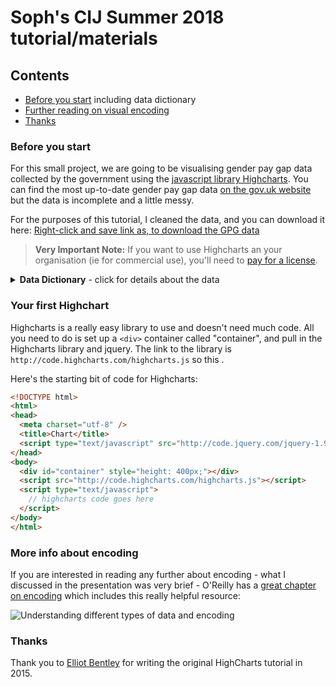 # Soph's CIJ Summer 2018 tutorial/materials

## Contents
* [Before you start](#before-you-start) including data dictionary
* [Further reading on visual encoding](#more-info-about-encoding)
* [Thanks](#thanks)

### Before you start
For this small project, we are going to be visualising gender pay gap data collected by the government using the [javascript library Highcharts](https://www.highcharts.com/ "Highcharts"). You can find the most up-to-date gender pay gap data [on the gov.uk website](https://gender-pay-gap.service.gov.uk/ "Gender Pay Gap Statistics") but the data is incomplete and a little messy.

For the purposes of this tutorial, I cleaned the data, and you can download it here: [Right-click and save link as, to download the GPG data](https://raw.githubusercontent.com/sophiewarnes/sophiewarnes.github.io/master/Training/Files/clean-gpg-data.csv "UK Gender Pay Gap Data")

> **Very Important Note:** If you want to use Highcharts an your organisation (ie for commercial use), you'll need to [pay for a license](http://www.highcharts.com/products/highcharts "Pay for a HighCharts license").

<details> 
 <Summary><strong>Data Dictionary</strong> - click for details about the data</Summary>

The file `clean-gpg-data.csv` contains one row for every company which submitted data to the government regarding their gender pay gap. For the hourly comparison columsn, a minus value means women have higher pay, and a positive value means men have higher pay. The column headings are:
* **CompanyName:** The name of the company.
* **Address:** Full address where possible, including postcodes.
* **CompanyNumber:** The company number as registered at [Companies House](https://www.gov.uk/government/organisations/companies-house "Companies House")
* **SicCodes:** The Standard Industrial Classification code (for more information, all SIC codes are [listed on Companies House here](https://resources.companieshouse.gov.uk/sic/ "(SIC) Code List")
* **DiffMeanHourlyPercent:** Mean pay gap between men and women.
* **DiffMedianHourlyPercent:** Median pay gap between men and women.
* **DiffMeanBonusPercent:** Mean bonus pay gap between men and women.
* **DiffMedianBonusPercent:** Median bonus pay gap between men and women.
* **MaleBonusPercent:** The proportion of men in the organisation receiving a bonus payment.
* **FemaleBonusPercent:** The proportion of women in the organisation receiving a bonus payment.
* **MaleLowerQuartile:** The proportion of men with salaries in the lower quartile (paid below the 25th percentile point).
* **FemaleLowerQuartile:** The proportion of women with salaries in the lower quartile (paid below the 25th percentile point).
* **MaleLowerMiddleQuartile:** The proportion of men with salaries in the lower middle quartile (paid above the 25th percentile point and at or below the median).
* **FemaleLowerMiddleQuartile:** The proportion of women with salaries in the lower middle quartile (paid above the 25th percentile point and at or below the median).
* **MaleUpperMiddleQuartile:** The proportion of men with salaries in the upper middle quartile (paid above the median and at or below the 75th percentile point).
* **FemaleUpperMiddleQuartile:** The proportion of women with salaries in the upper middle quartile (paid above the median and at or below the 75th percentile point).
* **MaleTopQuartile:** The proportion of men with salaries in the top quartile of the whole organisation (paid above the 75th percentile point).
* **FemaleTopQuartile:** The proportion of women with salaries in the top quartile of the whole organisation (paid above the 75th percentile point).
* **EmployerSize:** The number of employees the company has. These are in buckets, such as 250 to 499 and 500 to 999.
* **SubmittedAfterDeadline:** A Boolean (TRUE or FALSE) value indicating whether it was submitted after the deadline or before.
</details>

### Your first Highchart

Highcharts is a really easy library to use and doesn't need much code. All you need to do is set up a `<div>` container called "container", and pull in the Highcharts library and jquery. The link to the library is `http://code.highcharts.com/highcharts.js` so this .

Here's the starting bit of code for Highcharts:
```html
<!DOCTYPE html>
<html>
<head>
  <meta charset="utf-8" />
  <title>Chart</title>
  <script type="text/javascript" src="http://code.jquery.com/jquery-1.9.1.js"></script>
</head>
<body>
  <div id="container" style="height: 400px;"></div>
  <script src="http://code.highcharts.com/highcharts.js"></script>
  <script type="text/javascript">
    // highcharts code goes here
  </script>
</body>
</html>
```

### More info about encoding

If you are interested in reading any further about encoding - what I discussed in the presentation was very brief - O'Reilly has a [great chapter on encoding](https://www.oreilly.com/library/view/designing-data-visualizations/9781449314774/ch04.html "Designing Data Visualizations: Choose Appropriate Visual Encodings") which includes this really helpful resource:

![Understanding different types of data and encoding](https://www.oreilly.com/library/view/designing-data-visualizations/9781449314774/httpatomoreillycomsourceoreillyimages898026.png "Understanding different types of data and encoding")


### Thanks
Thank you to [Elliot Bentley](https://twitter.com/elliot_bentley "@Elliot_Bentley on Twitter") for writing the original HighCharts tutorial in 2015.

